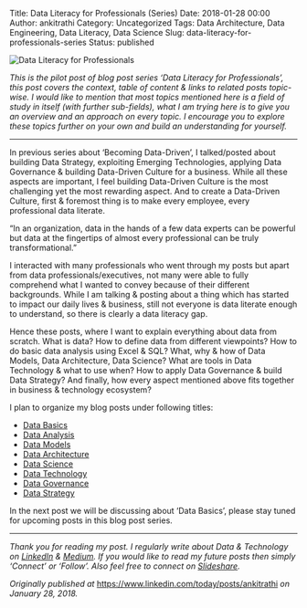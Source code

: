 Title: Data Literacy for Professionals (Series)
Date: 2018-01-28 00:00
Author: ankitrathi
Category: Uncategorized
Tags: Data Architecture, Data Engineering, Data Literacy, Data Science
Slug: data-literacy-for-professionals-series
Status: published

![Data Literacy for Professionals](https://cdn-images-1.medium.com/max/800/0*O4eq0VGnAe9fmMQK.jpg)

*This is the pilot post of blog post series ‘Data Literacy for Professionals’, this post covers the context, table of content & links to related posts topic-wise.* *I would like to mention that most topics mentioned here is a field of study in itself (with further sub-fields), what I am trying here is to give you an overview and an approach on every topic. I encourage you to explore these topics further on your own and build an understanding for yourself.*

------------------------------------------------------------------------

In previous series about ‘Becoming Data-Driven’, I talked/posted about building Data Strategy, exploiting Emerging Technologies, applying Data Governance & building Data-Driven Culture for a business. While all these aspects are important, I feel building Data-Driven Culture is the most challenging yet the most rewarding aspect. And to create a Data-Driven Culture, first & foremost thing is to make every employee, every professional data literate.

“In an organization, data in the hands of a few data experts can be powerful but data at the fingertips of almost every professional can be truly transformational.”

I interacted with many professionals who went through my posts but apart from data professionals/executives, not many were able to fully comprehend what I wanted to convey because of their different backgrounds. While I am talking & posting about a thing which has started to impact our daily lives & business, still not everyone is data literate enough to understand, so there is clearly a data literacy gap.

Hence these posts, where I want to explain everything about data from scratch. What is data? How to define data from different viewpoints? How to do basic data analysis using Excel & SQL? What, why & how of Data Models, Data Architecture, Data Science? What are tools in Data Technology & what to use when? How to apply Data Governance & build Data Strategy? And finally, how every aspect mentioned above fits together in business & technology ecosystem?

I plan to organize my blog posts under following titles:

-   [Data Basics](https://www.linkedin.com/pulse/data-basics-ankit-rathi)
-   [Data Analysis](https://www.linkedin.com/pulse/data-analysis-ankit-rathi)
-   [Data Models](https://www.linkedin.com/pulse/data-modeling-ankit-rathi)
-   [Data Architecture](https://www.linkedin.com/pulse/data-architecture-ankit-rathi)
-   [Data Science](https://www.linkedin.com/pulse/data-science-ankit-rathi)
-   [Data Technology](https://www.linkedin.com/pulse/data-technology-ankit-rathi)
-   [Data Governance](http://www.linkedin.com/pulse/applying-data-governance-ankit-rathi)
-   [Data Strategy](http://www.linkedin.com/pulse/building-data-strategy-ankit-rathi)

In the next post we will be discussing about ‘Data Basics’, please stay tuned for upcoming posts in this blog post series.

------------------------------------------------------------------------

*Thank you for reading my post. I regularly write about Data & Technology on* [*LinkedIn*](https://www.linkedin.com/today/posts/ankitrathi) *&* [*Medium*](https://medium.com/@rathi.ankit)*. If you would like to read my future posts then simply ‘Connect’ or ‘Follow’. Also feel free to connect on* [*Slideshare*](https://www.slideshare.net/ankitrathi)*.*

*Originally published at* <https://www.linkedin.com/today/posts/ankitrathi> *on January 28, 2018.*
